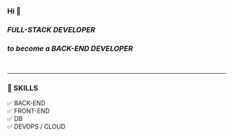 ### Hi 👋 

### *FULL-STACK DEVELOPER* 

### ***to become a BACK-END DEVELOPER***
<br>


---


### 🔧 SKILLS

   ✅ BACK-END 
   <br>
   ✅ FRONT-END
   <br>
   ✅ DB
   <br>
   ✅ DEVOPS / CLOUD
   <br>
